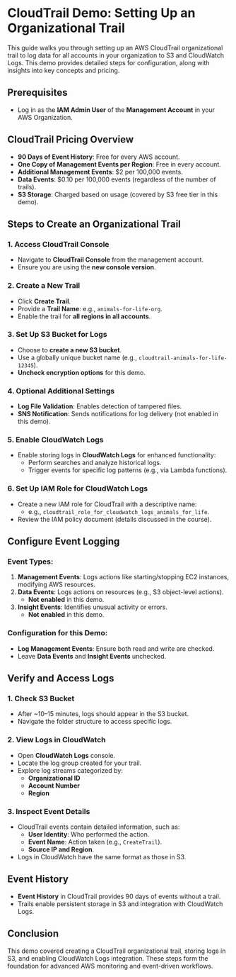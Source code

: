 # CloudTrail Demo: Setting Up an Organizational Trail

This guide walks you through setting up an AWS CloudTrail organizational trail to log data for all accounts in your organization to S3 and CloudWatch Logs. This demo provides detailed steps for configuration, along with insights into key concepts and pricing.

## **Prerequisites**

- Log in as the **IAM Admin User** of the **Management Account** in your AWS Organization.

## **CloudTrail Pricing Overview**

- **90 Days of Event History**: Free for every AWS account.
- **One Copy of Management Events per Region**: Free in every account.
- **Additional Management Events**: $2 per 100,000 events.
- **Data Events**: $0.10 per 100,000 events (regardless of the number of trails).
- **S3 Storage**: Charged based on usage (covered by S3 free tier in this demo).

## **Steps to Create an Organizational Trail**

### 1. **Access CloudTrail Console**

- Navigate to **CloudTrail Console** from the management account.
- Ensure you are using the **new console version**.

### 2. **Create a New Trail**

- Click **Create Trail**.
- Provide a **Trail Name**: e.g., `animals-for-life-org`.
- Enable the trail for **all regions in all accounts**.

### 3. **Set Up S3 Bucket for Logs**

- Choose to **create a new S3 bucket**.
- Use a globally unique bucket name (e.g., `cloudtrail-animals-for-life-12345`).
- **Uncheck encryption options** for this demo.

### 4. **Optional Additional Settings**

- **Log File Validation**: Enables detection of tampered files.
- **SNS Notification**: Sends notifications for log delivery (not enabled in this demo).

### 5. **Enable CloudWatch Logs**

- Enable storing logs in **CloudWatch Logs** for enhanced functionality:
  - Perform searches and analyze historical logs.
  - Trigger events for specific log patterns (e.g., via Lambda functions).

### 6. **Set Up IAM Role for CloudWatch Logs**

- Create a new IAM role for CloudTrail with a descriptive name:
  - e.g., `cloudtrail_role_for_cloudwatch_logs_animals_for_life`.
- Review the IAM policy document (details discussed in the course).

## **Configure Event Logging**

### Event Types:

1. **Management Events**: Logs actions like starting/stopping EC2 instances, modifying AWS resources.
2. **Data Events**: Logs actions on resources (e.g., S3 object-level actions).
   - **Not enabled** in this demo.
3. **Insight Events**: Identifies unusual activity or errors.
   - **Not enabled** in this demo.

### Configuration for this Demo:

- **Log Management Events**: Ensure both read and write are checked.
- Leave **Data Events** and **Insight Events** unchecked.

## **Verify and Access Logs**

### 1. **Check S3 Bucket**

- After ~10–15 minutes, logs should appear in the S3 bucket.
- Navigate the folder structure to access specific logs.

### 2. **View Logs in CloudWatch**

- Open **CloudWatch Logs** console.
- Locate the log group created for your trail.
- Explore log streams categorized by:
  - **Organizational ID**
  - **Account Number**
  - **Region**

### 3. **Inspect Event Details**

- CloudTrail events contain detailed information, such as:
  - **User Identity**: Who performed the action.
  - **Event Name**: Action taken (e.g., `CreateTrail`).
  - **Source IP and Region**.
- Logs in CloudWatch have the same format as those in S3.

## **Event History**

- **Event History** in CloudTrail provides 90 days of events without a trail.
- Trails enable persistent storage in S3 and integration with CloudWatch Logs.

## **Conclusion**

This demo covered creating a CloudTrail organizational trail, storing logs in S3, and enabling CloudWatch Logs integration. These steps form the foundation for advanced AWS monitoring and event-driven workflows.
